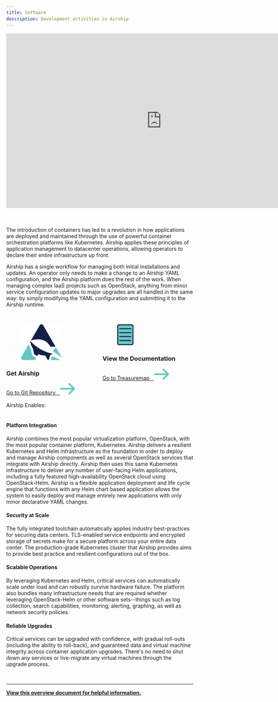 ```yaml
---
title: Software
description: Development activities in Airship
---
```


<div class="video-wrapper">
  <iframe width="835 px" height="469.687 px" src="https://www.youtube.com/embed/0eEisMm9ykg" frameborder="0" allow="accelerometer; autoplay; encrypted-media; gyroscope; picture-in-picture" allowfullscreen></iframe>
</div>

<br>
<br>

The introduction of containers has led to a revolution in how applications are deployed and maintained through the use of powerful container orchestration platforms like Kubernetes. Airship applies these principles of application management to datacenter operations, allowing operators to declare their entire infrastructure up front.

Airship has a single workflow for managing both initial installations and updates. An operator only needs to make a change to an Airship YAML configuration, and the Airship platform does the rest of the work. When managing complex IaaS projects such as OpenStack, anything from minor service configuration updates to major upgrades are all handled in the same way: by simply modifying the YAML configuration and submitting it to the Airship runtime.


<br>

<div class="columns">
  <div class="column">
    <div class="box is-green">
     <div class="box-text"><div class="software-icon"><figure class="image is-64x64">
      <img src="../.vuepress/theme/svg/Airship_Icon.svg">
      </figure></div><h3 class="is-software">Get Airship</h3>
      <a href="https://git.katacontainers.io/cgit">
        Go to Git Repository &nbsp <img src="../.vuepress/theme/svg/arrow-left_green.svg">
      </a></div>
    </div>
  </div>
  <div class="column">
    <div class="box is-green">
     <div class="box-text"><div class="software-icon" style="align-content: middle"><figure class="image is-64x64">
      <img style="height: 56.13px" src="../.vuepress/theme/svg/document.svg">
      </figure></div><h3 class="is-software">View the Documentation</h3>
      <a href="https://airship-treasuremap.readthedocs.io/en/latest/">
        Go to Treasuremap &nbsp <img src="../.vuepress/theme/svg/arrow-left_green.svg">
      </a></div>
    </div>
  </div>
</div>

<br>

<div class="h2_green">Airship Enables:</div>  
<br>

#### Platform Integration

Airship combines the most popular virtualization platform, OpenStack, with the most popular container platform, Kubernetes.  Airship delivers a resilient Kubernetes and Helm infrastructure as the foundation in order to deploy and manage Airship components as well as several OpenStack services that integrate with Airship directly.  Airship then uses this same Kubernetes infrastructure to deliver any number of user-facing Helm applications, including a fully featured high-availability OpenStack cloud using OpenStack-Helm. Airship is a flexible application deployment and life cycle engine that functions with any Helm chart based application allows the system to easily deploy and manage entirely new applications with only minor declarative YAML changes.

#### Security at Scale

The fully integrated toolchain automatically applies industry best-practices for securing data centers. TLS-enabled service endpoints and encrypted storage of secrets make for a secure platform across your entire data center.  The production-grade Kubernetes cluster that Airship provides aims to provide best practice and resilient configurations out of the box.

#### Scalable Operations

By leveraging Kubernetes and Helm, critical services can automatically scale under load and can robustly survive hardware failure. The platform also bundles many infrastructure needs that are required whether leveraging OpenStack-Helm or other software sets--things such as log collection, search capabilities, monitoring, alerting, graphing, as well as network security policies.

#### Reliable Upgrades

Critical services can be upgraded with confidence, with gradual roll-outs (including the ability to roll-back), and guaranteed data and virtual machine integrity across container application upgrades. There's no need to shut down any services or live-migrate any virtual machines through the upgrade process.

<br>

---

<a href="/collateral/Airship_OnePager.pdf" target="_blank"><strong>View this overview document for helpful information.</strong></a>